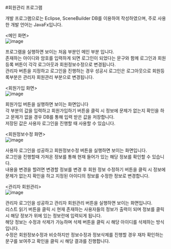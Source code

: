 #회원관리 프로그램

개발 프로그램으로는 Eclipse, SceneBuilder DB를 이용하여 작성하였으며, 주로 사용한 개발 언어는 JavaFx입니다.


<메인 화면><br>
![image](https://github.com/hyuny20/membership/assets/97486403/da454429-7204-487f-999a-aa09ed334de2)

프로그램을 실행하면 보이는 처음 부분인 메인 부분 입니다.<br>
존재하는 아이디와 암호를 입력하게 되면 로그인이 되었다는 문구와 함께 로그인과 회원등록 버튼이 각각 로그아웃과 회원정보수정으로 변경됩니다.<br>
관리자 버튼을 지정하고 로그인을 진행하는 경우 성공시 로그인은 로그아웃으로 회원등록부분은 관리자 회원관리 부분으로 변경됩니다.<br>

<회원가입 화면><br>
![image](https://github.com/hyuny20/membership/assets/97486403/87d9b028-f6e5-4f1d-8f93-5c21d2491e76)

회원가입 버튼을 실행하면 보이는 화면입니다<br>
각 부분의 값을 입력하고 회원가입하기 버튼을 클릭 시 정보에 문제가 없는지 확인을 하고 문제가 없을 경우 DB를 통해 입력 받은 값을 저장합니다.<br>
저장된 값은 사용자 로그인을 진행할 때 사용할 수 있습니다.<br>

<회원정보수정 화면><br>
![image](https://github.com/hyuny20/membership/assets/97486403/d2557438-0e37-4d04-8b03-6f246782df9e)

사용자 로그인을 성공하고 회원정보수정 버튼을 실행하면 보이는 화면입니다.<br>
로그인을 진행할때 가져온 정보를 통해 현재 들어가 있는 해당 정보를 확인할 수 있습니다.<br>
내용을 변경을 할려면 변경할 정보를 변경 후 회원 정보 수정하기 버튼을 클릭 시 정보에 문제가 없는지 확인을 하고 지정된 아이디의 정보를 수정한 정보로 변경합니다.<br>

<관리자 회원관리><br>
![image](https://github.com/hyuny20/membership/assets/97486403/3428bd1e-d228-40c4-8d9f-ed6c1f26a3c6)

관리자 로그인을 성공하고 관리자 회원관리 버튼을 실행하면 보이는 화면입니다.<br>
리스트 읽기 버튼을 클릭 시 현재 존재하는 사용자들의 정보가 출력이 되며 정보를 클릭 시 해당 정보가 위에 있는 정보란에 입력되게 됩니다.<br>
해당 정보는 수정과 삭제가 가능하며 삭제 버튼을 클릭 시 해당 아이디를 삭제하는 방식입니다.<br>
수정은 회원정보수정과 비슷하지만 정보수정과 정보삭제를 진행할 경우 재차 확인하는 문구를 보여주고 확인을 클릭 시 해당 결과를 진행합니다.<br>


